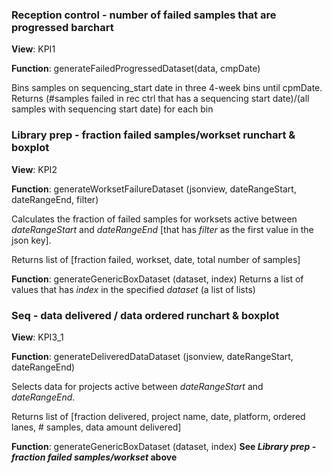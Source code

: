 ### Reception control - number of failed samples that are progressed barchart
**View**: KPI1

**Function**: generateFailedProgressedDataset(data, cmpDate)

Bins samples on sequencing_start date in three 4-week bins until cpmDate. Returns (#samples failed in rec ctrl that has a sequencing start date)/(all samples with sequencing start date) for each bin

### Library prep - fraction failed samples/workset runchart & boxplot
**View**: KPI2

**Function**: generateWorksetFailureDataset (jsonview, dateRangeStart, dateRangeEnd, filter)

Calculates the fraction of failed samples for worksets active between *dateRangeStart* and *dateRangeEnd* [that has *filter* as the first value in the json key].

Returns list of [fraction failed, workset, date, total number of samples]

**Function**: generateGenericBoxDataset (dataset, index)
Returns a list of values that has *index* in the specified *dataset* (a list of lists)

 
### Seq - data delivered / data ordered runchart & boxplot
**View**: KPI3_1

**Function**: generateDeliveredDataDataset (jsonview, dateRangeStart, dateRangeEnd)

Selects data for projects active between *dateRangeStart* and *dateRangeEnd*.

Returns list of [fraction delivered, project name, date, platform, ordered lanes, # samples, data amount delivered]

**Function**: generateGenericBoxDataset (dataset, index) **See *Library prep - fraction failed samples/workset* above**